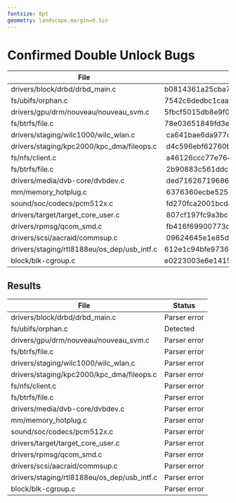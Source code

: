 ```yaml
---
fontsize: 8pt
geometry: landscape,margin=0.5in
---
```


# Confirmed Double Unlock Bugs

|  File                                             | Present in                               | Fixed in                                 |
|---------------------------------------------------|------------------------------------------|------------------------------------------|
| drivers/block/drbd/drbd_main.c                    | b0814361a25cba73a224548843ed92d8ea78715a | 8e9c523016cf9983b295e4bc659183d1fa6ef8e0 |
| fs/ubifs/orphan.c                                 | 7542c6dedbc1caa284ca4cbd6b64f99023ff1b97 | 4dd75b335bc1f10fb1a01b5cd58870d47c13c4e7 | 
| drivers/gpu/drm/nouveau/nouveau_svm.c             | 5fbcf5015db8e9f04a9da6d40322622fa229da54 | de4ee728465f7c0c29241550e083139b2ce9159c |
| fs/btrfs/file.c                                   | 78e03651849fd3e8aa9ab3288bc1d3726c4c6129 | f49aa1de98363b6c5fba4637678d6b0ba3d18065 |
| drivers/staging/wilc1000/wilc_wlan.c              | ca641bae6da977d638458e78cd1487b6160a2718 | fea69916360468e364a4988db25a5afa835f3406 |
| drivers/staging/kpc2000/kpc_dma/fileops.c         | d4c596ebf62760b89ec3d0a2cbc94e2632395eec | c85aa326f5c5cc73bad4381498fd2bda1bb41c27 |
| fs/nfs/client.c                                   | a46126ccc77e764429d63bf958d117f607f4b6c6 | c260121a97a3e4df6536edbc2f26e166eff370ce |
| fs/btrfs/file.c                                   | 2b90883c561ddcc641741c2e4df1f702a4f2acb8 | 8fca955057b9c58467d1b231e43f19c4cf26ae8c |
| drivers/media/dvb-core/dvbdev.c                   | ded716267196862809e5926072adc962a611a1e3 | 122d0e8dd050cc5dc3fb9e9b5f2dee3c5276ce35 |
| mm/memory_hotplug.c                               | 6376360ecbe525a9c17b3d081dfd88ba3e4ed65b | e3df4c6e4836ce93cd5cf92d9cbdeaf4439a0241 |
| sound/soc/codecs/pcm512x.c                        | fd270fca2001bcdac0658eb673c20920baeed86c | 28b698b7342c7d5300cfe217cd77ff7d2a55e03d |
| drivers/target/target_core_user.c                 | 807cf197fc9a3bc156523cb68786a9cb0ec396b4 | f0e89aae609bebd430ce7a96d2f642917d89ca57 |
| drivers/rpmsg/qcom_smd.c                          | fb416f69900773d5a6030c909114099f92d07ab9 | c3388a075c8ac568f892c40bec919ba8ac4077f0 |
| drivers/scsi/aacraid/commsup.c                    | 09624645e1e85df8d68b04de6e0607d696268333 | d844752e1801099f92c178845f56412861a2b4af |
| drivers/staging/rtl8188eu/os_dep/usb_intf.c       | 612e1c94bfe9736cef0a9b86db792fd863be7733 | 23bf40424a0f641ca7ff4225add4aa592086bdd5 |
| block/blk-cgroup.c                                | e0223003e6e141533446d01a92784592a97a8552 | bbb427e342495df1cda10051d0566388697499c0 |

## Results

|  File                                             | Status       | 
|---------------------------------------------------|--------------|
| drivers/block/drbd/drbd_main.c                    | Parser error | 
| fs/ubifs/orphan.c                                 | Detected     | 
| drivers/gpu/drm/nouveau/nouveau_svm.c             | Parser error | 
| fs/btrfs/file.c                                   | Parser error | 
| drivers/staging/wilc1000/wilc_wlan.c              | Parser error | 
| drivers/staging/kpc2000/kpc_dma/fileops.c         | Parser error | 
| fs/nfs/client.c                                   | Parser error | 
| fs/btrfs/file.c                                   | Parser error | 
| drivers/media/dvb-core/dvbdev.c                   | Parser error | 
| mm/memory_hotplug.c                               | Parser error | 
| sound/soc/codecs/pcm512x.c                        | Parser error | 
| drivers/target/target_core_user.c                 | Parser error | 
| drivers/rpmsg/qcom_smd.c                          | Parser error | 
| drivers/scsi/aacraid/commsup.c                    | Parser error | 
| drivers/staging/rtl8188eu/os_dep/usb_intf.c       | Parser error | 
| block/blk-cgroup.c                                | Parser error | 